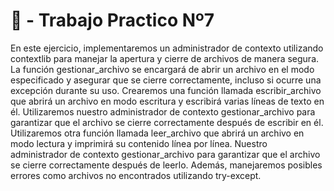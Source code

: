 
# 🪩 - Trabajo Practico Nº7

En este ejercicio, implementaremos un administrador de contexto utilizando contextlib para manejar la apertura y cierre de archivos de manera segura. La función gestionar_archivo se encargará de abrir un archivo en el modo especificado y asegurar que se cierre correctamente, incluso si ocurre una excepción durante su uso. 
Crearemos una función llamada escribir_archivo que abrirá un archivo en modo escritura y escribirá varias líneas de texto en él. Utilizaremos nuestro administrador de contexto gestionar_archivo para garantizar que el archivo se cierre correctamente después de escribir en él.
Utilizaremos otra función llamada leer_archivo que abrirá un archivo en modo lectura y imprimirá su contenido línea por línea. Nuestro administrador de contexto gestionar_archivo para garantizar que el archivo se cierre correctamente después de leerlo. Además, manejaremos posibles errores como archivos no encontrados utilizando try-except.
